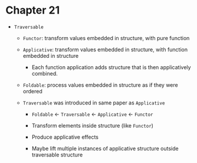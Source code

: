 # Chapter 21

- `Traversable`
    - `Functor`: transform values embedded in structure, with pure function
    - `Applicative`: transform values embedded in structure, with function
      embedded in structure
        - Each function application adds structure that is then applicatively
          combined.
    - `Foldable`: process values embedded in structure as if they were ordered

    - `Traversable` was introduced in same paper as `Applicative`
        - `Foldable` <- `Traversable` <- `Applicative` <- `Functor`

        - Transform elements inside structure (like `Functor`)
        - Produce applicative effects
        - Maybe lift multiple instances of applicative structure outside
          traversable structure
